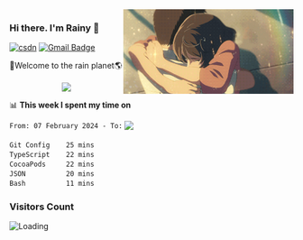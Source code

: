 <img  align='right' height="150" src="https://github.com/LikeRainDay/LikeRainDay/blob/master/pic/img_rain_1.gif?raw=true">



### Hi there. I'm Rainy :lemon:

[![csdn](https://img.shields.io/badge/-csdn-c14438?style=flat-square&logo=c&logoColor=white)](https://blog.csdn.net/qq_15807167)
[![Gmail Badge](https://img.shields.io/badge/-gmail-c14438?style=flat-square&logo=Gmail&logoColor=white&link=mailto:houshuai0816@gmail.com)](mailto:houshuai0816@gmail.com)

🚀Welcome to the rain planet🌎

<center>
<img align='center'  src="https://source.unsplash.com/user/rainyhehe/likes">
</center>

📊 **This week I spent my time on**

<img align='right'   width="300" src="https://github-readme-stats.vercel.app/api?username=LikeRainDay&show_icons=true&title_color=fff&icon_color=79ff97&text_color=9f9f9f&bg_color=151515&count_private=true">

<!--START_SECTION:waka-->

```txt
From: 07 February 2024 - To: 14 February 2024

Git Config    25 mins         ██████░░░░░░░░░░░░░░░░░░░   23.69 %
TypeScript    22 mins         █████▒░░░░░░░░░░░░░░░░░░░   20.73 %
CocoaPods     22 mins         █████░░░░░░░░░░░░░░░░░░░░   20.44 %
JSON          20 mins         ████▓░░░░░░░░░░░░░░░░░░░░   18.81 %
Bash          11 mins         ██▓░░░░░░░░░░░░░░░░░░░░░░   10.89 %
```

<!--END_SECTION:waka-->

### Visitors Count
<img align="left" src = "https://profile-counter.glitch.me/LikeRainDay/count.svg" alt ="Loading">
